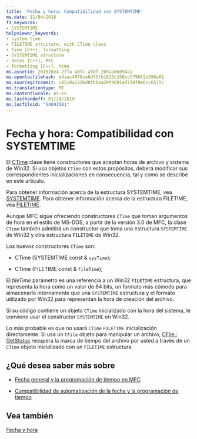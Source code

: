 ```yaml
---
title: 'Fecha y hora: Compatibilidad con SYSTEMTIME'
ms.date: 11/04/2016
f1_keywords:
- SYSTEMTIME
helpviewer_keywords:
- system time
- FILETIME structure, with CTime class
- time [C++], formatting
- SYSTEMTIME structure
- dates [C++], MFC
- formatting [C++], time
ms.assetid: 201528e4-2ffa-48fc-af8f-203aa86d942a
ms.openlocfilehash: e4aac4078ce6d75fb1613c158cdf790f2a596a01
ms.sourcegitcommit: c85c8a1226d8fbbaa29f4691ed719f8e6cc6575c
ms.translationtype: MT
ms.contentlocale: es-ES
ms.lasthandoff: 01/24/2019
ms.locfileid: "54893501"
---
```

# <a name="date-and-time-systemtime-support"></a>Fecha y hora: Compatibilidad con SYSTEMTIME

El [CTime](../atl-mfc-shared/reference/ctime-class.md) clase tiene constructores que aceptan horas de archivo y sistema de Win32. Si usa objetos `CTime` con estos propósitos, deberá modificar sus correspondientes inicializaciones en consecuencia, tal y como se describe en este artículo.

Para obtener información acerca de la estructura SYSTEMTIME, vea [SYSTEMTIME](/windows/desktop/api/minwinbase/ns-minwinbase-systemtime). Para obtener información acerca de la estructura FILETIME, vea [FILETIME](/windows/desktop/api/minwinbase/ns-minwinbase-filetime).

Aunque MFC sigue ofreciendo constructores `CTime` que toman argumentos de hora en el estilo de MS-DOS, a partir de la versión 3.0 de MFC, la clase `CTime` también admitirá un constructor que toma una estructura `SYSTEMTIME` de Win32 y otra estructura `FILETIME` de Win32.

Los nuevos constructores `CTime` son:

- CTime (SYSTEMTIME const & `sysTime`);

- CTime (FILETIME const & `fileTime`);

El *fileTime* parámetro es una referencia a un Win32 `FILETIME` estructura, que representa la hora como un valor de 64 bits, un formato más cómodo para almacenarlo internamente que una `SYSTEMTIME` estructura y el formato utilizado por Win32 para representan la hora de creación del archivo.

Si su código contiene un objeto `CTime` inicializado con la hora del sistema, le conviene usar el constructor `SYSTEMTIME` en Win32.

Lo más probable es que no usará `CTime` `FILETIME` inicialización directamente. Si usa un `CFile` objeto para manipular un archivo, [CFile:: GetStatus](../mfc/reference/cfile-class.md#getstatus) recupera la marca de tiempo del archivo por usted a través de un `CTime` objeto inicializado con un `FILETIME` estructura.

## <a name="what-do-you-want-to-know-more-about"></a>¿Qué desea saber más sobre

- [Fecha general y la programación de tiempo en MFC](../atl-mfc-shared/date-and-time.md)

- [Compatibilidad de automatización de la fecha y la programación de tiempo](../atl-mfc-shared/date-and-time-automation-support.md)

## <a name="see-also"></a>Vea también

[Fecha y hora](../atl-mfc-shared/date-and-time.md)
